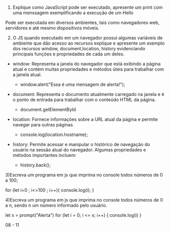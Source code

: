 1) Explique como JavaScript pode ser executado, apresente um print com uma menssagem exemplificando a execução de um Hello

Pode ser executada em diversos ambientes, tais como navegadores web, servidores e até mesmo dispositivos móveis.

2) O JS quando executado em um navegador possui algumas variáveis de ambiente que dão acesso ao recursos explique e apresente um exemplo dos recursos window, document,location, history evidenciando principais funções e propriedades de cada um deles. 

- window: Representa a janela do navegador que está exibindo a página atual e contém muitas propriedades e métodos úteis para trabalhar com a janela atual.

    - window.alert("Essa é uma mensagem de alerta!");

- document: Representa o documento atualmente carregado na janela e é o ponto de entrada para trabalhar com o conteúdo HTML da página.

    - document.getElementById

- location: Fornece informações sobre a URL atual da página e permite navegar para outras páginas.

    - console.log(location.hostname); 

- history: Permite acessar e manipular o histórico de navegação do usuário na sessão atual do navegador. Algumas propriedades e métodos importantes incluem:

    - history.back();

3)Escreva um programa em js que imprima no console todos números de 0 a 100; 

for (let i=0 ; i<=100 ; i++){
    console.log(i);
}

4)Escreva um programa em js que imprima no console todos números de 0 a n, sendo n um
número informado pelo usuário. 

let x = prompt("Alerta")
for (let i = 0; i <= x; i++) {
    console.log(i)
}


08 - 11